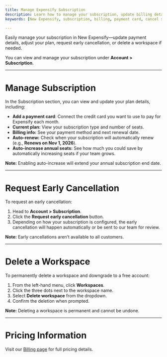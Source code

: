 ```yaml
---
title: Manage Expensify Subscription
description: Learn how to manage your subscription, update billing details, cancel early, or delete a workspace in New Expensify.
keywords: [New Expensify, subscription, billing, payment card, cancel subscription, delete workspace, remove workspace, subscription settings]

---
```



Easily manage your subscription in New Expensify—update payment details, adjust your plan, request early cancellation, or delete a workspace if needed.

You can view and manage your subscription under **Account > Subscription**. 

---

# Manage Subscription

In the Subscription section, you can view and update your plan details, including:

- **Add a payment card**: Connect the credit card you want to use to pay for Expensify each month. 
- **Current plan:** View your subscription type and number of seats.
- **Billing info:** See your payment method and next renewal date.
- **Auto-renew:** Check when your subscription will automatically renew (e.g., **Renews on Nov 1, 2026**).
- **Auto-increase annual seats:** See how much you could save by automatically increasing seats if your team grows.

**Note:** Enabling auto-increase will extend your annual subscription end date.

---

# Request Early Cancellation

To request an early cancellation:

1. Head to **Account > Subscription**.
2. Click the **Request early cancellation** button.
3. Depending on how your subscription is configured, the early cancellation will happen automatically or be sent to our team for review. 

**Note:** Early cancellations aren’t available to all customers.

---

# Delete a Workspace

To permanently delete a workspace and downgrade to a free account:

1. From the left-hand menu, click **Workspaces**.
2. Click the three dots next to the workspace name.
3. Select **Delete workspace** from the dropdown.
4. Confirm the deletion when prompted.

**Note:** Deleting a workspace is permanent and cannot be undone.

---

# Pricing Information

Visit our [Billing page](https://help.expensify.com/new-expensify/hubs/billing-and-subscriptions/) for full pricing details.

